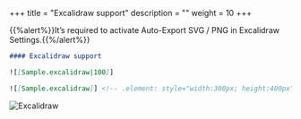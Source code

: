 +++
title = "Excalidraw support"
description = ""
weight = 10
+++

{{%alert%}}It’s required to activate Auto-Export SVG / PNG in Excalidraw Settings.{{%/alert%}}

```md
#### Excalidraw support

![[Sample.excalidraw|100]]

![[Sample.excalidraw]] <!-- .element: style="width:300px; height:400px" -->
```

![Excalidraw](https://mszturc.github.io/obsidian-advanced-slides/images/excalidraw.png)


